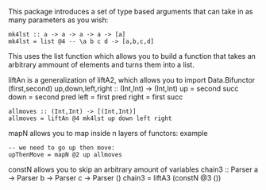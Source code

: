 This package introduces a set of type based arguments that can take in as many parameters as you wish:  

    mk4lst :: a -> a -> a -> a -> [a]
    mk4lst = list @4 -- \a b c d -> [a,b,c,d]

This uses the list function which allows you to build a function that takes an arbitrary ammount of elements and turns them into a list.

liftAn is a generalization of liftA2, which allows you to 
    import Data.Bifunctor (first,second)
    up,down,left,right :: (Int,Int) -> (Int,Int)
    up = second succ
    down = second pred
    left = first pred
    right = first succ
    
    allmoves :: (Int,Int) -> [(Int,Int)]
    allmoves = liftAn @4 mk4lst up down left right

mapN allows you to map inside n layers of functors: example

    -- we need to go up then move:
    upThenMove = mapN @2 up allmoves
constN allows you to skip an arbitrary amount of variables
    chain3 :: Parser a -> Parser b -> Parser c -> Parser ()
    chain3 = liftA3 (constN @3 ())
